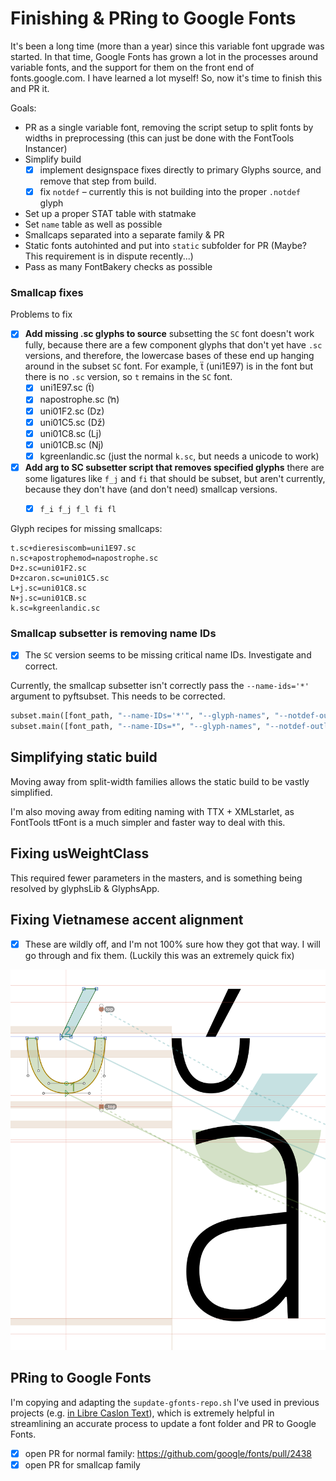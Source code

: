 # Finishing & PRing to Google Fonts

It's been a long time (more than a year) since this variable font upgrade was started. In that time, Google Fonts has grown a lot in the processes around variable fonts, and the support for them on the front end of fonts.google.com. I have learned a lot myself! So, now it's time to finish this and PR it.

Goals:
- PR as a single variable font, removing the script setup to split fonts by widths in preprocessing (this can just be done with the FontTools Instancer)
- Simplify build
  - [x] implement designspace fixes directly to primary Glyphs source, and remove that step from build.
  - [x] fix `notdef` – currently this is not building into the proper `.notdef` glyph
- Set up a proper STAT table with statmake
- Set `name` table as well as possible 
- Smallcaps separated into a separate family & PR
- Static fonts autohinted and put into `static` subfolder for PR (Maybe? This requirement is in dispute recently...)
- Pass as many FontBakery checks as possible


### Smallcap fixes

Problems to fix
- [x] **Add missing .sc glyphs to source** subsetting the `SC` font doesn't work fully, because there are a few component glyphs that don't yet have `.sc` versions, and therefore, the lowercase bases of these end up hanging around in the subset `SC` font. For example, ẗ (uni1E97) is in the font but there is no `.sc` version, so `t` remains in the `SC` font.
  - [x] uni1E97.sc (ẗ)
  - [x] napostrophe.sc (ŉ)
  - [x] uni01F2.sc (ǲ)
  - [x] uni01C5.sc (ǅ)
  - [x] uni01C8.sc (ǈ)
  - [x] uni01CB.sc (ǋ)
  - [x] kgreenlandic.sc (just the normal `k.sc`, but needs a unicode to work)
- [x] **Add arg to SC subsetter script that removes specified glyphs** there are some ligatures like `f_j` and `fi` that should be subset, but aren't currently, because they don't have (and don't need) smallcap versions.
  - [x] `f_i f_j f_l fi fl`


Glyph recipes for missing smallcaps:

```
t.sc+dieresiscomb=uni1E97.sc
n.sc+apostrophemod=napostrophe.sc
D+z.sc=uni01F2.sc
D+zcaron.sc=uni01C5.sc
L+j.sc=uni01C8.sc 
N+j.sc=uni01CB.sc 
k.sc=kgreenlandic.sc
```

### Smallcap subsetter is removing name IDs

- [x] The `SC` version seems to be missing critical name IDs. Investigate and correct.

Currently, the smallcap subsetter isn't correctly pass the `--name-ids='*'` argument to pyftsubset. This needs to be corrected.

```python
subset.main([font_path, "--name-IDs='*'", "--glyph-names", "--notdef-outline", "--glyphs=%s" % newGlyphSet]) # doesn't work
subset.main([font_path, "--name-IDs=*", "--glyph-names", "--notdef-outline", "--glyphs=%s" % newGlyphSet]) # does work
```


## Simplifying static build

Moving away from split-width families allows the static build to be vastly simplified.

I'm also moving away from editing naming with TTX + XMLstarlet, as FontTools ttFont is a much simpler and faster way to deal with this. 

## Fixing usWeightClass

This required fewer parameters in the masters, and is something being resolved by glyphsLib & GlyphsApp.

## Fixing Vietnamese accent alignment

- [x] These are wildly off, and I'm not 100% sure how they got that way. I will go through and fix them. (Luckily this was an extremely quick fix)

![offcenter anchors in accent](assets/2020-04-30-15-45-14.png)


## PRing to Google Fonts

I'm copying and adapting the `supdate-gfonts-repo.sh` I've used in previous projects (e.g. [in Libre Caslon Text](https://github.com/thundernixon/Libre-Caslon/blob/5221b4fa50c27c8720c6fdbb94aaeab7a007b404/sources/update-gfonts-repo.sh)), which is extremely helpful in streamlining an accurate process to update a font folder and PR to Google Fonts.

- [x] open PR for normal family: https://github.com/google/fonts/pull/2438
- [x] open PR for smallcap family